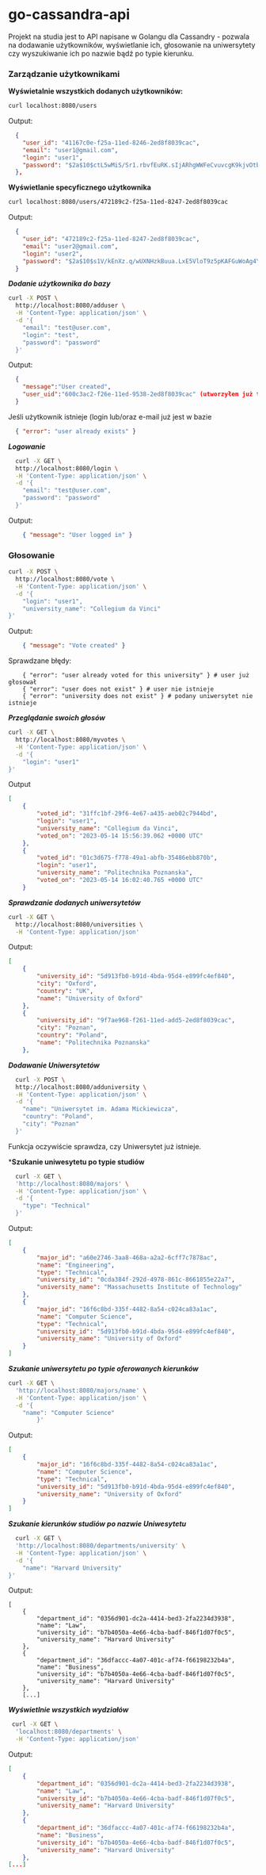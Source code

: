 # go-cassandra-api
Projekt na studia jest to API napisane w Golangu dla Cassandry - pozwala na dodawanie użytkowników, wyświetlanie ich, głosowanie na uniwersytety czy wyszukiwanie ich po nazwie bądź po typie kierunku. 

###  Zarządzanie użytkownikami
**Wyświetalnie wszystkich dodanych użytkowników:**
```bash
curl localhost:8080/users
```

Output:

```json
  {
    "user_id": "41167c0e-f25a-11ed-8246-2ed8f8039cac",
    "email": "user1@gmail.com",
    "login": "user1",
    "password": "$2a$10$ctL5wMiS/Sr1.rbvfEuRK.sIjARhgWWFeCvuvcgK9kjvOtbbIB8we"
  },
```

**Wyświetlanie specyficznego użytkownika**
```bash
curl localhost:8080/users/472189c2-f25a-11ed-8247-2ed8f8039cac
```
Output:
```json
  {
    "user_id": "472189c2-f25a-11ed-8247-2ed8f8039cac", 
    "email": "user2@gmail.com", 
    "login": "user2", 
    "password": "$2a$10$s1V/kEnXz.q/wUXNHzkBuua.LxE5VloT9z5pKAFGuWoAg4Yr56DIe"
  }
```
***Dodanie użytkownika do bazy***
```bash
curl -X POST \
  http://localhost:8080/adduser \
  -H 'Content-Type: application/json' \
  -d '{
    "email": "test@user.com",
    "login": "test",
    "password": "password"
  }'
```
Output:
```json
  {
    "message":"User created",
    "user_uid":"600c3ac2-f26e-11ed-9538-2ed8f8039cac" (utworzyłem już tego użytkownika)
  }
```
Jeśli użytkownik istnieje (login lub/oraz e-mail już jest w bazie
```json
  { "error": "user already exists" }
```
***Logowanie*** 
```bash
  curl -X GET \
  http://localhost:8080/login \
  -H 'Content-Type: application/json' \
  -d '{
    "email": "test@user.com",
    "password": "password"
  }'
```
Output:
```json
    { "message": "User logged in" }
```
### Głosowanie
```bash
curl -X POST \
  http://localhost:8080/vote \
  -H 'Content-Type: application/json' \
  -d '{
    "login": "user1",
    "university_name": "Collegium da Vinci"
}'
```
Output: 
```json
    { "message": "Vote created" }
```
Sprawdzane błędy:
```
    { "error": "user already voted for this university" } # user już głosował
    { "error": "user does not exist" } # user nie istnieje
    { "error": "university does not exist" } # podany uniwersytet nie istnieje
```
***Przeglądanie swoich głosów***
```bash
curl -X GET \
  http://localhost:8080/myvotes \
  -H 'Content-Type: application/json' \
  -d '{
    "login": "user1"
}'
```
Output
```json
[
    {
        "voted_id": "31ffc1bf-29f6-4e67-a435-aeb02c7944bd",
        "login": "user1",
        "university_name": "Collegium da Vinci",
        "voted_on": "2023-05-14 15:56:39.062 +0000 UTC"
    },
    {
        "voted_id": "01c3d675-f778-49a1-abfb-35486ebb870b",
        "login": "user1",
        "university_name": "Politechnika Poznanska",
        "voted_on": "2023-05-14 16:02:40.765 +0000 UTC"
    }
```
***Sprawdzanie dodanych uniwersytetów***
```bash
curl -X GET \
  http://localhost:8080/universities \
  -H 'Content-Type: application/json'
```
Output:
```json
[
    {
        "university_id": "5d913fb0-b91d-4bda-95d4-e899fc4ef840",
        "city": "Oxford",
        "country": "UK",
        "name": "University of Oxford"
    },
    {
        "university_id": "9f7ae968-f261-11ed-add5-2ed8f8039cac",
        "city": "Poznan",
        "country": "Poland",
        "name": "Politechnika Poznanska"
    },
```
***Dodawanie Uniwersytetów***
```bash
  curl -X POST \
  http://localhost:8080/adduniversity \
  -H 'Content-Type: application/json' \
  -d '{
    "name": "Uniwersytet im. Adama Mickiewicza",
    "country": "Poland",
    "city": "Poznan"
  }'
```
Funkcja oczywiście sprawdza, czy Uniwersytet już istnieje.

***Szukanie uniwesytetu po typie studiów**

```bash
  curl -X GET \
  'http://localhost:8080/majors' \
  -H 'Content-Type: application/json' \
  -d '{
    "type": "Technical"
  }'
```
Output:
```json
[
    {
        "major_id": "a60e2746-3aa8-468a-a2a2-6cff7c7878ac",
        "name": "Engineering",
        "type": "Technical",
        "university_id": "0cda384f-292d-4978-861c-8661855e22a7",
        "university_name": "Massachusetts Institute of Technology"
    },
    {
        "major_id": "16f6c8bd-335f-4482-8a54-c024ca83a1ac",
        "name": "Computer Science",
        "type": "Technical",
        "university_id": "5d913fb0-b91d-4bda-95d4-e899fc4ef840",
        "university_name": "University of Oxford"
    }
]
```
***Szukanie uniwersytetu po typie oferowanych kierunków***
```bash
curl -X GET \
  'http://localhost:8080/majors/name' \
  -H 'Content-Type: application/json' \
  -d '{
    "name": "Computer Science"
        }'
```
Output:
```json
[
    {
        "major_id": "16f6c8bd-335f-4482-8a54-c024ca83a1ac",
        "name": "Computer Science",
        "type": "Technical",
        "university_id": "5d913fb0-b91d-4bda-95d4-e899fc4ef840",
        "university_name": "University of Oxford"
    }
]
```
***Szukanie kierunków studiów po nazwie Uniwesytetu***
```bash
  curl -X GET \
  'http://localhost:8080/departments/university' \
  -H 'Content-Type: application/json' \
  -d '{
    "name": "Harvard University"
}'
```
Output:
```
[
    {
        "department_id": "0356d901-dc2a-4414-bed3-2fa2234d3938",
        "name": "Law",
        "university_id": "b7b4050a-4e66-4cba-badf-846f1d07f0c5",
        "university_name": "Harvard University"
    },
    {
        "department_id": "36dfaccc-4a07-401c-af74-f66198232b4a",
        "name": "Business",
        "university_id": "b7b4050a-4e66-4cba-badf-846f1d07f0c5",
        "university_name": "Harvard University"
    },
    [...]
```
***Wyświetlnie wszystkich wydziałów***
```bash
 curl -X GET \
  'localhost:8080/departments' \
  -H 'Content-Type: application/json' 
```
Output:
```json
[
    {
        "department_id": "0356d901-dc2a-4414-bed3-2fa2234d3938",
        "name": "Law",
        "university_id": "b7b4050a-4e66-4cba-badf-846f1d07f0c5",
        "university_name": "Harvard University"
    },
    {
        "department_id": "36dfaccc-4a07-401c-af74-f66198232b4a",
        "name": "Business",
        "university_id": "b7b4050a-4e66-4cba-badf-846f1d07f0c5",
        "university_name": "Harvard University"
    },
[...]
```

